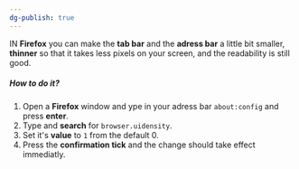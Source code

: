 ```yaml
---
dg-publish: true
---
```

IN **Firefox** you can make the **tab bar** and the **adress bar** a little bit smaller, **thinner** so that it takes less pixels on your screen, and the readability is still good.
##### How to do it?
1. Open a **Firefox** window and ype in your adress bar `about:config` and press **enter**.
2. Type and **search** for `browser.uidensity`.
3. Set it's **value** to `1` from the default 0.
4. Press the **confirmation tick** and the change should take effect immediatly.